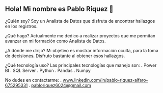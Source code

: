 ## Hola! Mi nombre es Pablo Ríquez 👋

<!--
**Pablo6024/Pablo6024** is a ✨ _special_ ✨ repository because its `README.md` (this file) appears on your GitHub profile.

Here are some ideas to get you started:

- 🔭 I’m currently working on ...
- 🌱 I’m currently learning ...
- 👯 I’m looking to collaborate on ...
- 🤔 I’m looking for help with ...
- 💬 Ask me about ...
- 📫 How to reach me: ...
- 😄 Pronouns: ...
- ⚡ Fun fact: ...
-->


¿Quién soy?
Soy un Analista de Datos que disfruta de encontrar hallazgos en los registros.

¿Qué hago?
Actualmente me dedico a realizar proyectos que me permitan avanzar en mi formación como Analista de Datos.

¿A dónde me dirijo?
Mi objetivo es mostrar información oculta, para la toma de decisiones. Disfruto bastante al obtener esos hallazgos.

¿Qué tecnología uso?
Las principales tecnologías que manejo son:
. Power BI
. SQL Server
. Python
. Pandas
. Numpy

No dudes en contactarme:
. www.linkedin.com/in/pablo-riquez-alfaro-675295331
. pabloriquez6024@gmail.com
